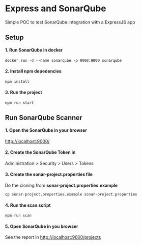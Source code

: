 # Express and SonarQube

Simple POC to test SonarQube integration with a ExpressJS app

## Setup
#### 1. Run SonarQube in docker
```
docker run -d --name sonarqube -p 9000:9000 sonarqube
```

#### 2. Install npm depedencies
```
npm install
```

#### 3. Run the project
```
npm run start
```

## Run SonarQube Scanner
#### 1. Open the SonarQube in your browser
[http://localhost:9000/](http://localhost:9000/)

#### 2. Create the SonarQube Token in
Administration > Security >  Users > Tokens

#### 3. Create the **sonar-project.properties** file
Do the cloning from **sonar-project.properties.example**
```
cp sonar-project.properties.example sonar-project.properties
```

#### 4. Run the scan script
```
npm run scan
```

#### 5. Open SonarQube in you browser
See the report in
[http://localhost:9000/projects](http://localhost:9000/projects)